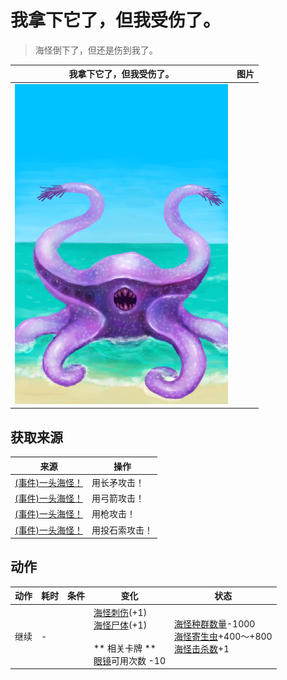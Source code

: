 # 我拿下它了，但我受伤了。  
> 海怪倒下了，但还是伤到我了。  
  
  我拿下它了，但我受伤了。  |   图片   
 ----  |  ----:   
   |  ![](Sprite/Seahound.png)   
  
## 获取来源  
来源  |  操作  
----  |  ----  
[(事件)一头海怪！](Event_SeahoundFight.md)  |  用长矛攻击！  
[(事件)一头海怪！](Event_SeahoundFight.md)  |  用弓箭攻击！  
[(事件)一头海怪！](Event_SeahoundFight.md)  |  用枪攻击！  
[(事件)一头海怪！](Event_SeahoundFight.md)  |  用投石索攻击！  
## 动作  
动作  |  耗时  |  条件  |  变化  |  状态  
----  |  ----  |  ----  |  ----  |  ----  
继续<br>  |  -  |    |  [海怪刺伤](W_SeahoundSting.md)(+1)<br>[海怪尸体](SeahoundCarcass.md)(+1)<br><br>** 相关卡牌 **<br>[眼镜](Glasses.md)可用次数  -10<br>  |  [海怪种群数量](Pop_Seahounds.md)-1000<br>[海怪寄生虫](ParasitesSeahound.md)+400～+800<br>[海怪击杀数](SeaHoundKills.md)+1  
